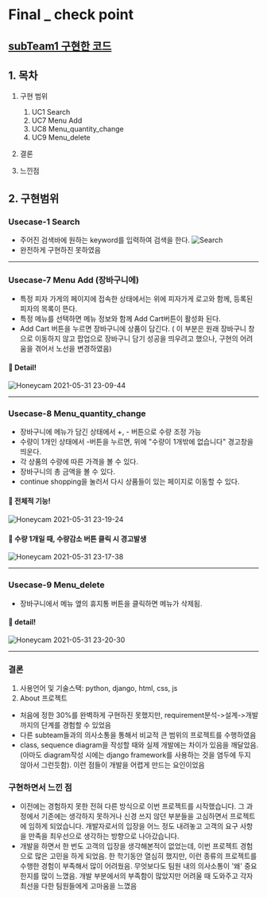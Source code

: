 # Final _ check point
## [subTeam1 구현한 코드](https://github.com/ysh4296/software-project/tree/subteam1-develop/develop)  


## 1. 목차
1. 구현 범위
   1. UC1 Search
   2. UC7 Menu Add
   3. UC8 Menu_quantity_change
   4. UC9 Menu_delete
   
2. 결론  

3. 느낀점  

## 2. 구현범위
### Usecase-1 Search
- 주어진 검색바에 원하는 keyword를 입력하여 검색을 한다.
![Search](https://user-images.githubusercontent.com/29910793/120190225-445dbc80-c253-11eb-9d42-ca348d0dd194.gif)
- 완전하게 구현하진 못하였음
---
### Usecase-7 Menu Add (장바구니에)
 - 특정 피자 가게의 페이지에 접속한 상태에서는 위에 피자가게 로고와 함께, 등록된 피자의 목록이 뜬다. 
 - 특정 메뉴를 선택하면 메뉴 정보와 함께 Add Cart버튼이 활성화 된다.
 - Add Cart 버튼을 누르면 장바구니에 상품이 담긴다. ( 이 부분은 원래 장바구니 창으로 이동하지 않고 팝업으로 장바구니 담기 성공을 띄우려고 했으나, 구현의 어려움을 겪어서 노선을 변경하였음)
#### :small_blue_diamond: Detail!
![Honeycam 2021-05-31 23-09-44](https://user-images.githubusercontent.com/29854638/120205784-521c3d80-c265-11eb-9a57-29b2101e887e.gif)

---
### Usecase-8 Menu_quantity_change
  - 장바구니에 메뉴가 담긴 상태에서 +, - 버튼으로 수량 조정 가능
  - 수량이 1개인 상태에서 -버튼을 누르면, 위에 "수량이 1개밖에 없습니다" 경고창을 띄운다.
  - 각 상품의 수량에 따른 가격을 볼 수 있다.
  - 장바구니의 총 금액을 볼 수 있다.
  - continue shopping을 눌러서 다시 상품들이 있는 페이지로 이동할 수 있다.
#### :small_blue_diamond: 전체적 기능!
![Honeycam 2021-05-31 23-19-24](https://user-images.githubusercontent.com/29854638/120206849-aaa00a80-c266-11eb-9049-5246c8c7cfc1.gif)
#### :small_blue_diamond: 수량 1개일 때, 수량감소 버튼 클릭 시 경고발생
![Honeycam 2021-05-31 23-17-38](https://user-images.githubusercontent.com/29854638/120206675-73c9f480-c266-11eb-9d0b-307bf985c111.gif)

---
### Usecase-9 Menu_delete
  - 장바구니에서 메뉴 옆의 휴지통 버튼을 클릭하면 메뉴가 삭제됨.
#### :small_blue_diamond: detail!
![Honeycam 2021-05-31 23-20-30](https://user-images.githubusercontent.com/29854638/120206988-d15e4100-c266-11eb-8289-65495831af19.gif)

---

### 결론
1. 사용언어 및 기술스택: python, django, html, css, js
2. About 프로젝트
- 처음에 정한 30%를 완벽하게 구현하진 못했지만, requirement분석->설계->개발 까지의 단계를 경험할 수 있었음
- 다른 subteam들과의 의사소통을 통해서 비교적 큰 범위의 프로젝트를 수행하였음
- class, sequence diagram을 작성할 때와 실제 개발에는 차이가 있음을 깨달았음. (아마도 diagram작성 시에는 django framework를 사용하는 것을 염두에 두지 않아서 그런듯함). 이런 점들이 개발을 어렵게 만드는 요인이었음


###  구현하면서 느낀 점
- 이전에는 경험하지 못한 전혀 다른 방식으로 이번 프로젝트를 시작했습니다. 그 과정에서 기존에는 생각하지 못하거나 신경 쓰지 않던 부분들을 고심하면서 프로젝트에 임하게 되었습니다. 개발자로서의 입장을 어느 정도 내려놓고 고객의 요구 사항을 만족을 최우선으로 생각하는 방향으로 나아갔습니다. 
- 개발을 하면서 한 번도 고객의 입장을 생각해본적이 없었는데, 이번 프로젝트 경험으로 많은 고민을 하게 되었음. 한 학기동안 열심히 했지만, 이런 종류의 프로젝트를 수행한 경험이 부족해서 많이 어려웠음. 무엇보다도 팀원 내의 의사소통이 '왜' 중요한지를 많이 느꼈음. 개발 부분에서의 부족함이 많았지만 어려울 때 도와주고 각자 최선을 다한 팀원들에게 고마움을 느꼈음

